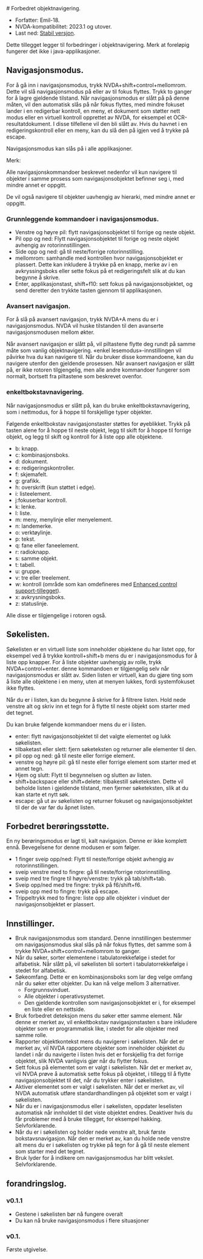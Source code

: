 <div lang = "nb_no">
# Forbedret objektnavigering.

* Forfatter: Emil-18.
* NVDA-kompatibilitet: 2023.1 og utover.
* Last ned: [Stabil versjon](https://github.com/Emil-18/enhanced-object-navigation/releases/download/v0.1.1/enhancedObjectNavigation-0.1.1.nvda-addon).

Dette tillegget legger til forbedringer i objektnavigering. Merk at foreløpig fungerer det ikke i java-applikasjoner.

## Navigasjonsmodus.

For å gå inn i navigasjonsmodus, trykk NVDA+shift+control+mellomrom. Dette vil slå navigasjonsmodus på eller av til fokus flyttes.
Trykk to ganger for å lagre gjeldende tilstand.
Når navigasjonsmodus er slått på på denne måten, vil den automatisk slås på når fokus flyttes, med mindre fokuset lander i en redigerbar kontroll, en meny, et dokument som støtter  nett modus eller en virtuell kontroll opprettet av NVDA, for eksempel et OCR-resultatdokument. I disse tilfellene vil den bli slått av.
Hvis du havnet i en redigeringskontroll eller en meny, kan du slå den på igjen ved å trykke på escape.

Navigasjonsmodus kan slås på i alle applikasjoner.

Merk:

Alle navigasjonskommandoer beskrevet nedenfor vil kun navigere til objekter i samme prosess som navigasjonsobjektet befinner seg i, med mindre annet er oppgitt.

De vil også navigere til objekter uavhengig av hierarki, med mindre annet er oppgitt.


### Grunnleggende kommandoer i navigasjonsmodus.

* Venstre og høyre pil: flytt navigasjonsobjektet til forrige og neste objekt.
* Pil opp og ned: Flytt navigasjonsobjektet til forige og neste objekt avhengig av rotorinnstillingen.
* Side opp og ned: gå til neste/forrige rotorinnstilling.
* mellomrom: samhandle med kontrollen hvor navigasjonsobjektet er plassert. Dette kan inkludere å trykke på en knapp, merke av i en avkryssingsboks eller sette fokus på et redigeringsfelt slik at du kan begynne å skrive.
* Enter, applikasjonstast, shift+f10: sett fokus på navigasjonsobjektet, og send deretter den trykkte tasten gjennom til applikasjonen.

### Avansert navigasjon.

For å slå på avansert navigasjon, trykk NVDA+A mens du er i navigasjonsmodus. NVDA vil huske tilstanden til den avanserte navigasjonsmodusen mellom økter.

Når avansert navigasjon er slått på, vil piltastene flytte deg rundt på samme måte som vanlig objektnavigering. «enkel lesemodus»-innstillingen vil påvirke hva du kan navigere til.
Når du bruker disse kommandoene, kan du navigere utenfor den gjeldende prosessen.
Når avansert navigasjon er slått på, er ikke rotoren tilgjengelig, men alle andre kommandoer fungerer som normalt, bortsett fra piltastene som beskrevet ovenfor.

### enkeltbokstavnavigering.

Når navigasjonsmodus er slått på, kan du bruke enkeltbokstavnavigering, som i nettmodus, for å hoppe til forskjellige typer objekter.

Følgende enkeltbokstav navigasjonstaster  støttes for øyeblikket.
Trykk på tasten alene for å hoppe til neste objekt, legg til skift for å hoppe til forrige objekt, og legg til skift og kontroll for å liste opp alle objektene.

* b: knapp.
* c: kombinasjonsboks.
* d: dokument.
* e: redigeringskontroller.
* f: skjemafelt.
* g: grafikk.
* h: overskrift (kun støttet i edge).
* i: listeelement.
* j:fokuserbar kontroll.
* k: lenke.
* l: liste.
* m: meny, menylinje eller menyelement.
* n: landemerke.
* o: verktøylinje.
* p: tekst.
* q: fane eller faneelement.
* r: radioknapp.
* s: samme objekt.
* t: tabell.
* u: gruppe.
* v: tre eller treelement.
* w: kontroll (område som kan omdefineres med [Enhanced control support-tillegget](https://github.com/emil-18/enhanced-control-support)).
* x: avkrysningsboks.
* z: statuslinje.

Alle disse er tilgjengelige i rotoren også.
## Søkelisten.

Søkelisten er en virtuell liste som inneholder objektene du har listet opp, for eksempel ved å trykke kontroll+shift+b mens du er i navigasjonsmodus for å liste opp knapper.
For å liste objekter uavhengig av rolle, trykk NVDA+control+enter. denne kommandoen er tilgjengelig selv når navigasjonsmodus er slått av.
Siden listen er virtuell, kan du gjøre ting som å liste alle objektene i en meny, uten at menyen lukkes, fordi systemfokuset ikke flyttes.

Når du er i listen, kan du begynne å skrive for å filtrere listen. Hold nede venstre alt og skriv inn et tegn for å flytte til neste objekt som starter med det tegnet.

Du kan bruke følgende kommandoer mens du er i listen.

* enter: flytt navigasjonsobjektet til det valgte elementet og lukk søkelisten.
* tilbaketast eller slett: fjern søketeksten og returner alle elementer til den.
* pil opp og ned: gå til neste eller forrige element.
* venstre og høyre pil: gå til neste eller forrige element som starter med et annet tegn.
* Hjem og slutt: Flytt til begynnelsen og slutten av listen.
* shift+backspace eller shift+delete: tilbakestill søketeksten. Dette vil beholde listen i gjeldende tilstand, men fjerner søketeksten, slik at du kan starte et nytt søk.
* escape: gå ut av søkelisten og returner fokuset og navigasjonsobjektet til der de var før du åpnet listen.

## Forbedret berøringsstøtte.

En ny berøringsmodus er lagt til, kalt navigasjon. Denne er ikke komplett ennå.
Bevegelsene for denne modusen er som følger.
* 1 finger sveip opp/ned: Flytt til neste/forrige objekt avhengig av rotorinnstillingen.
* sveip venstre med to fingre: gå til neste/forrige rotorinnstilling.
* sveip med tre fingre til høyre/venstre: trykk på tab/shift+tab.
* Sveip opp/ned med tre fingre: trykk på f6/shift+f6.
* sveip opp med to fingre: trykk på escape.
* Trippeltrykk med to fingre: liste opp alle objekter i vinduet der navigasjonsobjektet er plassert.

## Innstillinger.

* Bruk navigasjonsmodus som standard.
Denne innstillingen bestemmer om navigasjonsmodus skal slås på når fokus flyttes, det samme som å trykke NVDA+shift+control+mellomrom to ganger.
* Når du søker, sorter elementene i tabulatorekkefølge i stedet for alfabetisk.
Når slått på, vil søkelisten bli sortert i tabulatorrekkefølge i stedet for alfabetisk.
* Søkeomfang.
Dette er en kombinasjonsboks som lar deg velge omfang når du søker etter objekter.
Du kan nå velge mellom 3 alternativer.
    * Forgrunnsvinduet.
    * Alle objekter i operativsystemet.
    * Den gjeldende kontrollen som navigasjonsobjektet er i, for eksempel en liste eller en nettside.
* Bruk forbedret deteksjon mens du søker etter samme element.
Når denne er merket av, vil enkeltbokstav navigasjonstasten s  bare inkludere objekter som er programmatisk like, i stedet for alle objekter med samme rolle.
* Rapporter objektkontekst mens du navigerer i søkelisten.
Når det er merket av, vil NVDA rapportere objekter som inneholder objektet du landet i når du navigerte i listen hvis det er forskjellig fra det forrige objektet, slik NVDA vanligvis gjør når du flytter fokus.
* Sett fokus på elementet som er valgt i søkelisten.
Når det er merket av, vil NVDA prøve å automatisk sette fokus på objektet, i tillegg til å flytte navigasjonsobjektet til det, når du trykker enter i søkelisten.
* Aktiver elementet som er valgt i søkelisten.
Når det er merket av, vil NVDA automatisk utføre standardhandlingen på objektet som er valgt i søkelisten.
* Når du er i navigasjonsmodus eller i søkelisten, oppdater leselisten automatisk når innholdet til det viste objektet endres. Deaktiver hvis du får problemer med å bruke tillegget, for eksempel hakking. Selvforklarende.
* Når du er i søkelisten og holder nede venstre alt, bruk første bokstavsnavigasjon.
Når den er merket av, kan du holde nede venstre alt mens du er i søkelisten og trykke på tegn for å gå til neste element som starter med det tegnet.
* Bruk lyder for å indikere om navigasjonsmodus har blitt vekslet. Selvforklarende.

## forandringslog.
### v0.1.1

* Gestene i søkelisten bør nå fungere overalt
* Du kan nå bruke navigasjonsmodus i flere situasjoner

### v0.1.

Første utgivelse.
</div>